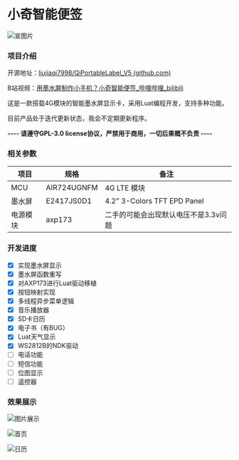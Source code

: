 # 小奇智能便签

![宣图片](https://image.lceda.cn/pullimage/VR8mgWEkG6WJpcXDRc760bkEHIUlsPoUezT3Z1B4.jpeg)

### 项目介绍

开源地址：[liujiaqi7998/QiPortableLabel_V5 (github.com)](https://github.com/liujiaqi7998/QiPortableLabel_V5)

B站视频：[用墨水屏制作小手机？小奇智能便签_哔哩哔哩_bilibili](https://www.bilibili.com/video/BV1yP4y1z7x4/)

这是一款搭载4G模块的智能墨水屏显示卡，采用Luat编程开发，支持多种功能。

目前产品处于迭代更新状态，我会不定期更新程序。

**---- 请遵守GPL-3.0 license协议，严禁用于商用，一切后果概不负责 ----**

### 相关参数

| 项目     | 规格        | 备注                                 |
| -------- | ----------- | ------------------------------------ |
| MCU      | AIR724UGNFM | 4G LTE 模块                          |
| 墨水屏   | E2417JS0D1  | 4.2” 3-Colors TFT EPD Panel          |
| 电源模块 | axp173      | 二手的可能会出现默认电压不是3.3v问题 |

### 开发进度

- [x] 实现墨水屏显示
- [x] 墨水屏函数重写
- [x] 对AXP173进行Luat驱动移植
- [x] 按钮映射实现
- [x] 多线程异步菜单逻辑
- [x] 音乐播放器
- [x] SD卡日历
- [x] 电子书（有BUG）
- [x] Luat天气显示
- [x] WS2812B的NDK驱动
- [ ] 电话功能
- [ ] 短信功能
- [ ] 位图显示
- [ ] 遥控器

### 效果展示

![图片展示](https://image.lceda.cn/pullimage/vmgdvb8fvqMXWmRb5RbmNoDLRFDuDy86Gk2Fo9eS.png)

![首页](https://image.lceda.cn/pullimage/yNdi2fz9W9LLEyfNGSYlkMryjDmOOBgiY82fN1ef.png)

![日历](https://image.lceda.cn/pullimage/9tA2Q2mu3qFHKLI5B2d0U3VxRKmNfRyed8R2OEko.png)



